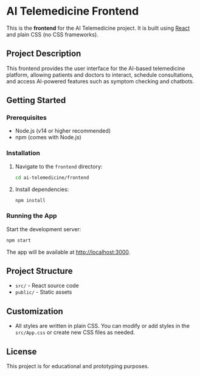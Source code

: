 # AI Telemedicine Frontend

This is the **frontend** for the AI Telemedicine project. It is built using [React](https://reactjs.org/) and plain CSS (no CSS frameworks).

## Project Description
This frontend provides the user interface for the AI-based telemedicine platform, allowing patients and doctors to interact, schedule consultations, and access AI-powered features such as symptom checking and chatbots.

## Getting Started

### Prerequisites
- Node.js (v14 or higher recommended)
- npm (comes with Node.js)

### Installation
1. Navigate to the `frontend` directory:
   ```bash
   cd ai-telemedicine/frontend
   ```
2. Install dependencies:
   ```bash
   npm install
   ```

### Running the App
Start the development server:
```bash
npm start
```
The app will be available at [http://localhost:3000](http://localhost:3000).

## Project Structure
- `src/` - React source code
- `public/` - Static assets

## Customization
- All styles are written in plain CSS. You can modify or add styles in the `src/App.css` or create new CSS files as needed.

## License
This project is for educational and prototyping purposes.
